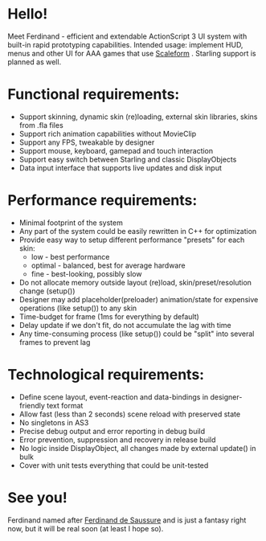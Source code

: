 # Hello!
Meet Ferdinand - efficient and extendable ActionScript 3 UI system with built-in rapid prototyping capabilities. 
Intended usage: implement HUD, menus and other UI for AAA games that use [Scaleform](https://en.wikipedia.org/wiki/Scaleform_Corporation) .
Starling support is planned as well.

# Functional requirements: 
* Support skinning, dynamic skin (re)loading, external skin libraries, skins from .fla files
* Support rich animation capabilities without MovieClip
* Support any FPS, tweakable by designer
* Support mouse, keyboard, gamepad and touch interaction
* Support easy switch between Starling and classic DisplayObjects
* Data input interface that supports live updates and disk input

# Performance requirements:
* Minimal footprint of the system
* Any part of the system could be easily rewritten in C++ for optimization
* Provide easy way to setup different performance "presets" for each skin:
    * low - best performance
    * optimal - balanced, best for average hardware
    * fine - best-looking, possibly slow
* Do not allocate memory outside layout (re)load, skin/preset/resolution change (setup())
* Designer may add placeholder(preloader) animation/state for expensive operations (like setup()) to any skin
* Time-budget for frame (1ms for everything by default)
* Delay update if we don't fit, do not accumulate the lag with time
* Any time-consuming process (like setup()) could be "split" into several frames to prevent lag

# Technological requirements:
* Define scene layout, event-reaction and data-bindings in designer-friendly text format
* Allow fast (less than 2 seconds) scene reload with preserved state
* No singletons in AS3 
* Precise debug output and error reporting in debug build
* Error prevention, suppression and recovery in release build
* No logic inside DisplayObject, all changes made by external update() in bulk
* Cover with unit tests everything that could be unit-tested

# See you!
Ferdinand named after [Ferdinand de Saussure](https://en.wikipedia.org/wiki/Ferdinand_de_Saussure) and is just a fantasy right now, but it will be real soon (at least I hope so).